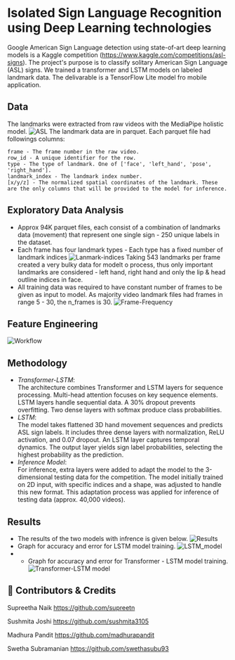 
# Isolated Sign Language Recognition using Deep Learning technologies
Google American Sign Language detection using state-of-art deep learning models is a Kaggle competition (https://www.kaggle.com/competitions/asl-signs). The project's purpose is to classify solitary American Sign Language (ASL) signs. We trained a transformer and LSTM models on labeled landmark data. The delivarable is a TensorFlow Lite model fro mobile application. 

## Data 
The landmarks were extracted from raw videos with the MediaPipe holistic model.
![ASL](https://camo.githubusercontent.com/cb42c646117de94a5ca0ea0e6b71b88178544bd0719a10d944f8b4aa6b1430fd/68747470733a2f2f6d65646961706970652e6465762f696d616765732f6d6f62696c652f686f6c69737469635f706970656c696e655f6578616d706c652e6a7067)
The landmark data are in parquet. Each parquet file had followings columns: 
    
    frame - The frame number in the raw video.
    row_id - A unique identifier for the row.
    type - The type of landmark. One of ['face', 'left_hand', 'pose', 'right_hand'].
    landmark_index - The landmark index number.
    [x/y/z] - The normalized spatial coordinates of the landmark. These are the only columns that will be provided to the model for inference.

## Exploratory Data Analysis

- Approx 94K parquet files, each consist of a combination of landmarks data (movement) that represent one single sign - 250 unique labels in the dataset.
- Each frame has four landmark types - Each type has a fixed number of landmark indices
    ![Lanmark-indices](https://github.com/supreetn/American_Isolated_Sign_Language_Detection/assets/109064336/ae79632e-dc57-4c40-9594-6543bf0e04af) 
    Taking 543 landmarks per frame created a very bulky data for modelt o process, thus only important landmarks are considered - left hand, right hand and only the lip & head outline indices in face. 
- All training data was required to have constant number of frames to be given as input to model. As majority video landmark files had frames in range 5 - 30, the n_frames is 30.
    ![Frame-Frequency](https://github.com/supreetn/American_Isolated_Sign_Language_Detection/assets/109064336/76aa707e-c7eb-45c3-bf78-60648275c050)

## Feature Engineering
![Workflow](https://github.com/supreetn/American_Isolated_Sign_Language_Detection/assets/109064336/bd9fb599-c87a-43ca-a2b8-ce5d8799a31b)

## Methodology
- *Transformer-LSTM*:   
    The architecture combines Transformer and LSTM layers for sequence processing.  Multi-head attention focuses on key sequence elements. LSTM layers handle sequential data. A 30% dropout prevents overfitting. Two dense layers with softmax produce class probabilities.
- *LSTM*:   
    The model takes flattened 3D hand movement sequences and predicts ASL sign labels. It includes three dense layers with normalization, ReLU activation, and 0.07 dropout. An LSTM layer captures temporal dynamics. The output layer yields sign label probabilities, selecting the highest probability as the prediction.
- *Inference Model*:    
    For inference, extra layers were added to adapt the model to the 3-dimensional testing data for the competition. The model initially trained on 2D input, with specific indices and a shape, was adjusted to handle this new format. This adaptation process was applied for inference of testing data (approx. 40,000 videos).
## Results 
- The results of the two models with infrence is given below.
    ![Results](https://github.com/supreetn/American_Isolated_Sign_Language_Detection/assets/109064336/6ebc91e4-8833-4ae3-84b6-2fcc8037fb24)
- Graph for accuracy and error for LSTM model training.
    ![LSTM_model](https://github.com/supreetn/American_Isolated_Sign_Language_Detection/assets/109064336/c5e3755c-9cbd-4bef-87aa-7a0585062f04)
- - Graph for accuracy and error for Transformer - LSTM model training.
    ![Transformer-LSTM model](https://github.com/supreetn/American_Isolated_Sign_Language_Detection/assets/109064336/265432b7-41f4-4fc4-9797-5b36d460505f)


## 🔗 Contributors & Credits
Supreetha Naik https://github.com/supreetn

Sushmita Joshi https://github.com/sushmita3105

Madhura Pandit https://github.com/madhurapandit

Swetha Subramanian https://github.com/swethasubu93
